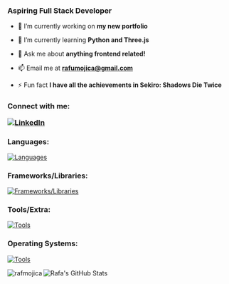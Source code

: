 <h3 align="left">Aspiring Full Stack Developer</h3>

<!-- <p align="left"> <a href="https://twitter.com/luckyfing3r" target="blank"><img src="https://img.shields.io/twitter/follow/luckyfing3r?logo=twitter&style=for-the-badge" alt="luckyfing3r" /></a> </p> -->

- 🔭 I’m currently working on **my new portfolio**

- 🌱 I’m currently learning **Python and Three.js**

- 💬 Ask me about **anything frontend related!**

- 📫 Email me at **rafumojica@gmail.com**

- ⚡ Fun fact **I have all the achievements in Sekiro: Shadows Die Twice**

<h3 align="left">Connect with me:
  <p>
  <a href="https://linkedin.com/in/rafa-mojica"> 
    
  [![LinkedIn](https://skillicons.dev/icons?i=linkedin)](https://skillicons.dev) 
  </a>
  </p>
</h3>

<h3 align="left">Languages:</h3>

[![Languages](https://skillicons.dev/icons?i=js,ts,html,css,python,cpp)](https://skillicons.dev)

<h3 align="left">Frameworks/Libraries:</h3>

[![Frameworks/Libraries](https://skillicons.dev/icons?i=react,nextjs,tailwind,threejs)](https://skillicons.dev)

<h3 align="left">Tools/Extra:</h3>

[![Tools](https://skillicons.dev/icons?i=firebase,vite,vercel,sass,npm,vscode,webstorm,clion,ableton,pr,ae,&perline=8)](https://skillicons.dev)

<h3 align="left">Operating Systems:</h3>

[![Tools](https://skillicons.dev/icons?i=windows,apple,linux)](https://skillicons.dev)

<p><img align="left" src="https://github-readme-stats.vercel.app/api/top-langs?username=rafmojica&show_icons=true&locale=en&layout=compact&theme=dracula" alt="rafmojica" /></p>

![Rafa's GitHub Stats](https://github-readme-stats.vercel.app/api?username=rafmojica&show_icons=true&theme=dracula&hide=stars,issues,contribs&show=prs_merged_percentage&commits_year=2024)

<!-- <p><img align="center" src="https://github-readme-streak-stats.herokuapp.com/?user=rafmojica&" alt="rafmojica" /></p> -->
